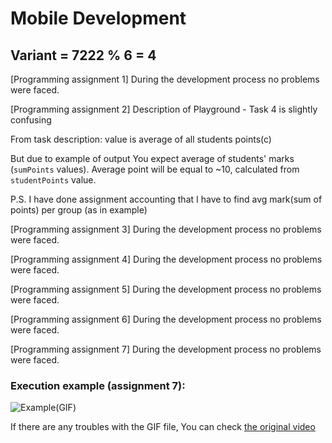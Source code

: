 # Mobile Development

## Variant = 7222 % 6 = 4

[Programming assignment 1] During the development process no problems were faced.

[Programming assignment 2] Description of Playground - Task 4 is slightly confusing

From task description: value is average of all students points(c)

But due to example of output You expect average of students' marks (`sumPoints` values).
Average point will be equal to ~10, calculated from `studentPoints` value.

P.S. I have done assignment accounting that I have to find avg mark(sum of points) per group (as in example)

[Programming assignment 3] During the development process no problems were faced.

[Programming assignment 4] During the development process no problems were faced.

[Programming assignment 5] During the development process no problems were faced.

[Programming assignment 6] During the development process no problems were faced.

[Programming assignment 7] During the development process no problems were faced.

### Execution example (assignment 7):

![Example(GIF)](examples/Assignment7.gif)

If there are any troubles with the GIF file, You can check [the original video](examples/Assignment7.mp4)

